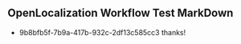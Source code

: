 ## OpenLocalization Workflow Test MarkDown
* 9b8bfb5f-7b9a-417b-932c-2df13c585cc3 thanks!

<!--HONumber=Aug16_HO3-->


